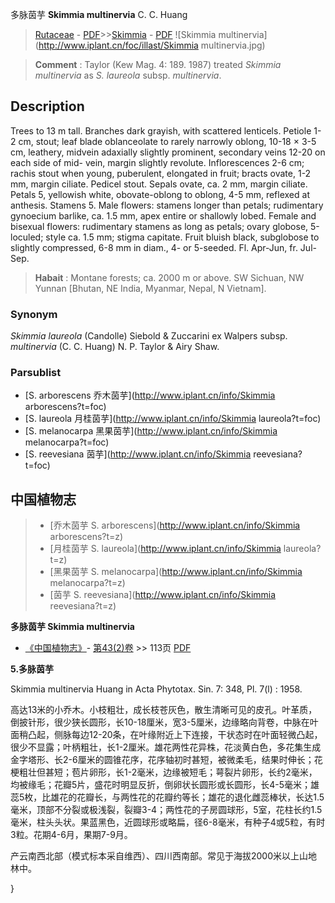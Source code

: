 多脉茵芋 **Skimmia multinervia** C. C. Huang

> [Rutaceae](http://www.iplant.cn/info/Rutaceae?t=foc) - [PDF](http://www.iplant.cn/foc/pdf/Rutaceae.pdf)>>[Skimmia](http://www.iplant.cn/info/Skimmia?t=foc) - [PDF](http://www.iplant.cn/foc/pdf/Skimmia.pdf)
![Skimmia multinervia](http://www.iplant.cn/foc/illast/Skimmia multinervia.jpg)

> **Comment** : 
> Taylor (Kew Mag. 4: 189. 1987) treated *Skimmia multinervia* as *S. laureola* subsp. *multinervia*.

## Description

Trees to 13 m tall. Branches dark grayish, with scattered lenticels. Petiole 1-2 cm, stout; leaf blade oblanceolate to rarely narrowly oblong, 10-18 × 3-5 cm, leathery, midvein adaxially slightly prominent, secondary veins 12-20 on each side of mid- vein, margin slightly revolute. Inflorescences 2-6 cm; rachis stout when young, puberulent, elongated in fruit; bracts ovate, 1-2 mm, margin ciliate. Pedicel stout. Sepals ovate, ca. 2 mm, margin ciliate. Petals 5, yellowish white, obovate-oblong to oblong, 4-5 mm, reflexed at anthesis. Stamens 5. Male flowers: stamens longer than petals; rudimentary gynoecium barlike, ca. 1.5 mm, apex entire or shallowly lobed. Female and bisexual flowers: rudimentary stamens as long as petals; ovary globose, 5-loculed; style ca. 1.5 mm; stigma capitate. Fruit bluish black, subglobose to slightly compressed, 6-8 mm in diam., 4- or 5-seeded. Fl. Apr-Jun, fr. Jul-Sep.

> **Habait** : 
> Montane forests; ca. 2000 m or above. SW Sichuan, NW Yunnan [Bhutan, NE India, Myanmar, Nepal, N Vietnam].

### Synonym
*Skimmia laureola* (Candolle) Siebold & Zuccarini ex Walpers subsp. *multinervia* (C. C. Huang) N. P. Taylor & Airy Shaw.

### Parsublist

* [S.  arborescens  乔木茵芋](http://www.iplant.cn/info/Skimmia arborescens?t=foc)
* [S.  laureola  月桂茵芋](http://www.iplant.cn/info/Skimmia laureola?t=foc)
* [S.  melanocarpa  黑果茵芋](http://www.iplant.cn/info/Skimmia melanocarpa?t=foc)
* [S.  reevesiana  茵芋](http://www.iplant.cn/info/Skimmia reevesiana?t=foc)

## 中国植物志

> * [乔木茵芋  S.  arborescens](http://www.iplant.cn/info/Skimmia arborescens?t=z)
> * [月桂茵芋  S.  laureola](http://www.iplant.cn/info/Skimmia laureola?t=z)
> * [黑果茵芋  S.  melanocarpa](http://www.iplant.cn/info/Skimmia melanocarpa?t=z)
> * [茵芋  S.  reevesiana](http://www.iplant.cn/info/Skimmia reevesiana?t=z)

**多脉茵芋 Skimmia multinervia**

* [《中国植物志》](http://www.iplant.cn/frps)- [第43(2)卷](http://www.iplant.cn/frps/vol/43(2)) >> 113页 [PDF](http://www.iplant.cn/frps/pdf/43(2)/113.PDF)

**5.多脉茵芋**

Skimmia multinervia Huang in Acta Phytotax. Sin. 7: 348, Pl. 7(l) : 1958.

高达13米的小乔木。小枝粗壮，成长枝苍灰色，散生清晰可见的皮孔。叶革质，倒披针形，很少狭长圆形，长10-18厘米，宽3-5厘米，边缘略向背卷，中脉在叶面稍凸起，侧脉每边12-20条，在叶缘附近上下连接，干状态时在叶面轻微凸起，很少不显露；叶柄粗壮，长1-2厘米。雄花两性花异株，花淡黄白色，多花集生成金字塔形、长2-6厘米的圆锥花序，花序轴初时甚短，被微柔毛，结果时伸长；花梗粗壮但甚短；苞片卵形，长1-2毫米，边缘被短毛；萼裂片卵形，长约2毫米，均被缘毛；花瓣5片，盛花时明显反折，倒卵状长圆形或长圆形，长4-5毫米；雄蕊5枚，比雄花的花瓣长，与两性花的花瓣约等长；雄花的退化雌蕊棒状，长达1.5毫米，顶部不分裂或极浅裂，裂瓣3-4；两性花的子房圆球形，5室，花柱长约1.5毫米，柱头头状。果蓝黑色，近圆球形或略扁，径6-8毫米，有种子4或5粒，有时3粒。花期4-6月，果期7-9月。

产云南西北部（模式标本采自维西）、四川西南部。常见于海拔2000米以上山地林中。

}